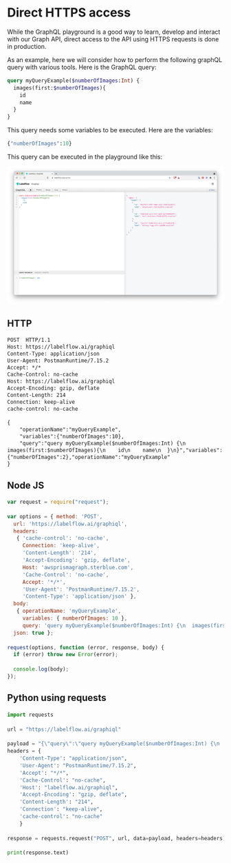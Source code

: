 # Direct HTTPS access

While the GraphQL playground is a good way to learn, develop and interact with our Graph API, direct access to the API using HTTPS requests is done in production. 

As an example, here we will consider how to perform the following graphQL query with various tools. Here is the GraphQL query:

```graphql
query myQueryExample($numberOfImages:Int) {
  images(first:$numberOfImages){
    id
    name
  }
}
```

This query needs some variables to be executed. Here are the variables:

```python
{"numberOfImages":10}
```

This query can be executed in the playground like this:

![](../.gitbook/assets/image%20%283%29.png)

## HTTP

```http
POST  HTTP/1.1
Host: https://labelflow.ai/graphiql
Content-Type: application/json 
User-Agent: PostmanRuntime/7.15.2
Accept: */*
Cache-Control: no-cache
Host: https://labelflow.ai/graphiql
Accept-Encoding: gzip, deflate
Content-Length: 214
Connection: keep-alive
cache-control: no-cache

{
	"operationName":"myQueryExample",
	"variables":{"numberOfImages":10},
	"query":"query myQueryExample($numberOfImages:Int) {\n  images(first:$numberOfImages){\n    id\n    name\n  }\n}","variables":{"numberOfImages":2},"operationName":"myQueryExample"
}

```

## Node JS

```javascript
var request = require("request");

var options = { method: 'POST',
  url: 'https://labelflow.ai/graphiql',
  headers: 
   { 'cache-control': 'no-cache',
     Connection: 'keep-alive',
     'Content-Length': '214',
     'Accept-Encoding': 'gzip, deflate',
     Host: 'awsprismagraph.sterblue.com',
     'Cache-Control': 'no-cache',
     Accept: '*/*',
     'User-Agent': 'PostmanRuntime/7.15.2',
     'Content-Type': 'application/json' },
  body: 
   { operationName: 'myQueryExample',
     variables: { numberOfImages: 10 },
     query: 'query myQueryExample($numberOfImages:Int) {\n  images(first:$numberOfImages){\n    id\n    name\n  }\n}','variables':{'numberOfImages':2},'operationName':'myQueryExample' },
  json: true };

request(options, function (error, response, body) {
  if (error) throw new Error(error);

  console.log(body);
});

```

## Python using requests

```python
import requests

url = "https://labelflow.ai/graphiql"

payload = "{\"query\":\"query myQueryExample($numberOfImages:Int) {\n  images(first:$numberOfImages){\n    id\n    name\n  }\n}\",\"variables\":{\"numberOfImages\":2},\"operationName\":\"myQueryExample\"}"
headers = {
    'Content-Type': "application/json",
    'User-Agent': "PostmanRuntime/7.15.2",
    'Accept': "*/*",
    'Cache-Control': "no-cache",
    'Host': "labelflow.ai/graphiql",
    'Accept-Encoding': "gzip, deflate",
    'Content-Length': "214",
    'Connection': "keep-alive",
    'cache-control': "no-cache"
    }

response = requests.request("POST", url, data=payload, headers=headers)

print(response.text)

```

